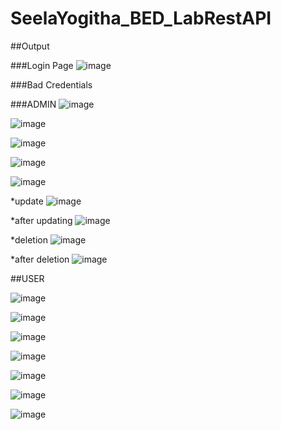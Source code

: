 # SeelaYogitha_BED_LabRestAPI

##Output

###Login Page
![image](https://user-images.githubusercontent.com/78747526/235308343-1bcceef0-c91d-42af-bb14-bebd9454acbf.png)

###Bad Credentials


###ADMIN
![image](https://user-images.githubusercontent.com/78747526/235308372-fa498643-e1c0-4a32-8174-2a01b681eb99.png)

![image](https://user-images.githubusercontent.com/78747526/235308405-0933fbe4-4689-4ce0-b7c2-e09577ea0cbf.png)

![image](https://user-images.githubusercontent.com/78747526/235308428-9895787b-0139-4f05-838a-bedf165b7761.png)

![image](https://user-images.githubusercontent.com/78747526/235308495-5c8bb3a8-df52-4af4-8aeb-8636d60a59ce.png)

![image](https://user-images.githubusercontent.com/78747526/235308503-4b029ad1-5564-4210-9302-88773db9a14c.png)

*update
![image](https://user-images.githubusercontent.com/78747526/235308527-8e07a57b-43e6-4dbd-9b93-e2c97bbe6795.png)

*after updating
![image](https://user-images.githubusercontent.com/78747526/235308545-e0dc04fc-0119-4a8d-97da-c09b0805a1cd.png)

*deletion
![image](https://user-images.githubusercontent.com/78747526/235308557-31de6e6b-e324-4188-be3b-81feefc31178.png)


*after deletion
![image](https://user-images.githubusercontent.com/78747526/235308574-a4bc0f93-8442-4adf-a2b6-54a683a4d1bb.png)



##USER

![image](https://user-images.githubusercontent.com/78747526/235308631-224fab5a-53ac-4e5e-85c5-86d77d0ea7f5.png)

![image](https://user-images.githubusercontent.com/78747526/235308673-24f15cd6-713e-49ad-bf40-8e393ba1f67a.png)

![image](https://user-images.githubusercontent.com/78747526/235308697-ff533ece-5070-40e5-8368-7df9ac1c8ca0.png)

![image](https://user-images.githubusercontent.com/78747526/235308708-77932b0f-8725-4ed6-aeab-5803c929b352.png)

![image](https://user-images.githubusercontent.com/78747526/235308715-df9da19a-c785-45c9-b133-a3c66508853f.png)

![image](https://user-images.githubusercontent.com/78747526/235308731-32b8be4c-9d5b-4e8a-a013-5027da62184b.png)

![image](https://user-images.githubusercontent.com/78747526/235308737-9dcaaaf7-5227-4028-9b07-3fb63723c156.png)



